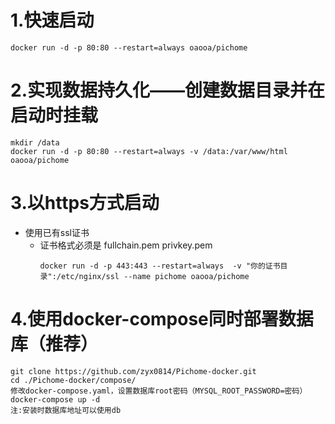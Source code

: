 
# 1.快速启动
```
docker run -d -p 80:80 --restart=always oaooa/pichome
```
# 2.实现数据持久化——创建数据目录并在启动时挂载
```
mkdir /data
docker run -d -p 80:80 --restart=always -v /data:/var/www/html oaooa/pichome 
```
# 3.以https方式启动
 
-  使用已有ssl证书
    - 证书格式必须是 fullchain.pem  privkey.pem
        ```
        docker run -d -p 443:443 --restart=always  -v "你的证书目录":/etc/nginx/ssl --name pichome oaooa/pichome
        ```

# 4.使用docker-compose同时部署数据库（推荐）
```
git clone https://github.com/zyx0814/Pichome-docker.git
cd ./Pichome-docker/compose/
修改docker-compose.yaml，设置数据库root密码（MYSQL_ROOT_PASSWORD=密码）
docker-compose up -d
注:安装时数据库地址可以使用db
```